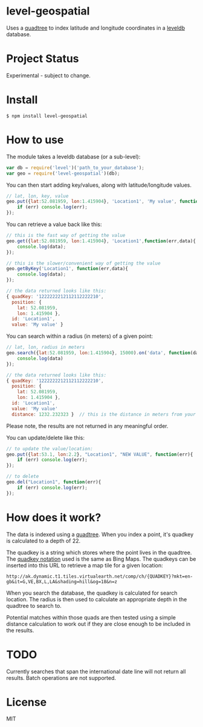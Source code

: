 # level-geospatial

Uses a [quadtree](http://en.wikipedia.org/wiki/Quadtree) to index latitude and longitude coordinates in a [leveldb](https://npmjs.org/package/level) database.

# Project Status

Experimental - subject to change.

# Install

```
$ npm install level-geospatial
```

# How to use

The module takes a leveldb database (or a sub-level):

```js
var db = require('level')('path_to_your_database');
var geo = require('level-geospatial')(db);
```

You can then start adding key/values, along with latitude/longitude values. 

```js
// lat, lon, key, value 
geo.put({lat:52.081959, lon:1.415904}, 'Location1', 'My value', function(err){
	if (err) console.log(err);
});
```

You can retrieve a value back like this:
```js
// this is the fast way of getting the value
geo.get({lat:52.081959, lon:1.415904}, 'Location1',function(err,data){
	console.log(data);
});

// this is the slower/convenient way of getting the value
geo.getByKey('Location1', function(err,data){
	console.log(data);
});

// the data returned looks like this:
{ quadKey: '1222222212112112222210',
  position: {
    lat: 52.081959,    
    lon: 1.415904 },
  id: 'Location1',
  value: 'My value' }
```

You can search within a radius (in meters) of a given point:
```js
// lat, lon, radius in meters
geo.search({lat:52.081959, lon:1.415904}, 15000).on('data', function(data){
	console.log(data)
});

// the data returned looks like this:
{ quadKey: '1222222212112112222210',
  position: {
    lat: 52.081959,    
    lon: 1.415904 },
  id: 'Location1',
  value: 'My value'
  distance: 1232.232323 }  // this is the distance in meters from your search
```

Please note, the results are not returned in any meaningful order.

You can update/delete like this:

```js
// to update the value/location:
geo.put({lat:53.1, lon:2.2}, "Location1", "NEW VALUE", function(err){
	if (err) console.log(err);
});

// to delete
geo.del("Location1", function(err){
	if (err) console.log(err);
});
```

# How does it work?

The data is indexed using a [quadtree](http://en.wikipedia.org/wiki/Quadtree). When you index a point, it's quadkey is calculated to a depth of 22. 

The quadkey is a string which stores where the point lives in the quadtree. The [quadkey notation](http://msdn.microsoft.com/en-us/library/bb259689.aspx) used is the same as Bing Maps. The quadkeys can be inserted into this URL to retrieve a map tile for a given location:

```
http://ak.dynamic.t1.tiles.virtualearth.net/comp/ch/{QUADKEY}?mkt=en-gb&it=G,VE,BX,L,LA&shading=hill&og=18&n=z
```

When you search the database, the quadkey is calculated for search location. The radius is then used to calculate an appropriate depth in the quadtree to search to. 

Potential matches within those quads are then tested using a simple distance calculation to work out if they are close enough to be included in the results.

# TODO

Currently searches that span the international date line will not return all results.
Batch operations are not supported.

# License

MIT
